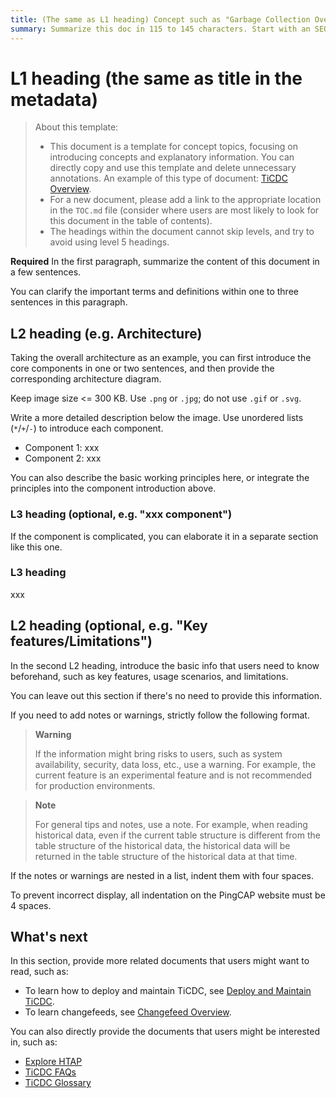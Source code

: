 ```yaml
---
title: (The same as L1 heading) Concept such as "Garbage Collection Overview" in 59 characters or less. Include the keywords of this document. Test title here https://moz.com/learn/seo/title-tag
summary: Summarize this doc in 115 to 145 characters. Start with an SEO-friendly verb that tells users what they can get from this doc. For example, "Learn how to quickly get started with the TiDB database". If your intro paragraph describes your article's intent, you can use it here, edited for length.
---
```


# L1 heading (the same as title in the metadata)

> About this template:
>
> - This document is a template for concept topics, focusing on introducing concepts and explanatory information. You can directly copy and use this template and delete unnecessary annotations. An example of this type of document: [TiCDC Overview](/ticdc/ticdc-overview.md).
> - For a new document, please add a link to the appropriate location in the `TOC.md` file (consider where users are most likely to look for this document in the table of contents).
> - The headings within the document cannot skip levels, and try to avoid using level 5 headings.

**Required** In the first paragraph, summarize the content of this document in a few sentences.

You can clarify the important terms and definitions within one to three sentences in this paragraph.

## L2 heading (e.g. Architecture)

Taking the overall architecture as an example, you can first introduce the core components in one or two sentences, and then provide the corresponding architecture diagram.

<!--  ![Architecture](/path/to/image)  -->
Keep image size <= 300 KB. Use `.png` or `.jpg`; do not use `.gif` or `.svg`.

Write a more detailed description below the image. Use unordered lists (`*`/`+`/`-`) to introduce each component.

- Component 1: xxx
- Component 2: xxx

You can also describe the basic working principles here, or integrate the principles into the component introduction above.

### L3 heading (optional, e.g. "xxx component")

If the component is complicated, you can elaborate it in a separate section like this one.

### L3 heading

xxx

## L2 heading (optional, e.g. "Key features/Limitations")

In the second L2 heading, introduce the basic info that users need to know beforehand, such as key features, usage scenarios, and limitations.

You can leave out this section if there's no need to provide this information.

If you need to add notes or warnings, strictly follow the following format.

> **Warning**
>
> If the information might bring risks to users, such as system availability, security, data loss, etc., use a warning. For example, the current feature is an experimental feature and is not recommended for production environments.

> **Note**
>
> For general tips and notes, use a note. For example, when reading historical data, even if the current table structure is different from the table structure of the historical data, the historical data will be returned in the table structure of the historical data at that time.

If the notes or warnings are nested in a list, indent them with four spaces.

To prevent incorrect display, all indentation on the PingCAP website must be 4 spaces.

## What's next

In this section, provide more related documents that users might want to read, such as:

- To learn how to deploy and maintain TiCDC, see [Deploy and Maintain TiCDC](/ticdc/deploy-ticdc.md).
- To learn changefeeds, see [Changefeed Overview](/ticdc/ticdc-changefeed-overview.md).

You can also directly provide the documents that users might be interested in, such as:

- [Explore HTAP](/explore-htap.md)
- [TiCDC FAQs](/ticdc/ticdc-faq.md)
- [TiCDC Glossary](/ticdc/ticdc-glossary.md)
